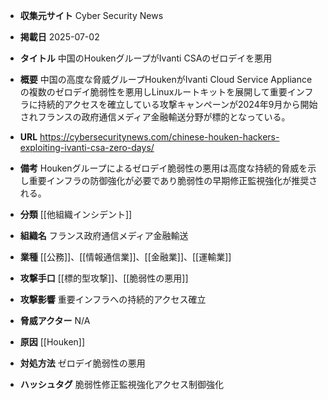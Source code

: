 - **収集元サイト**
Cyber Security News

- **掲載日**
2025-07-02

- **タイトル**
中国のHoukenグループがIvanti CSAのゼロデイを悪用

- **概要**
中国の高度な脅威グループHoukenがIvanti Cloud Service Applianceの複数のゼロデイ脆弱性を悪用しLinuxルートキットを展開して重要インフラに持続的アクセスを確立している攻撃キャンペーンが2024年9月から開始されフランスの政府通信メディア金融輸送分野が標的となっている。

- **URL**
https://cybersecuritynews.com/chinese-houken-hackers-exploiting-ivanti-csa-zero-days/

- **備考**
Houkenグループによるゼロデイ脆弱性の悪用は高度な持続的脅威を示し重要インフラの防御強化が必要であり脆弱性の早期修正監視強化が推奨される。

- **分類**
[[他組織インシデント]]

- **組織名**
フランス政府通信メディア金融輸送

- **業種**
[[公務]]、[[情報通信業]]、[[金融業]]、[[運輸業]]

- **攻撃手口**
[[標的型攻撃]]、[[脆弱性の悪用]]

- **攻撃影響**
重要インフラへの持続的アクセス確立

- **脅威アクター**
N/A

- **原因**
[[Houken]]

- **対処方法**
ゼロデイ脆弱性の悪用

- **ハッシュタグ**
脆弱性修正監視強化アクセス制御強化
